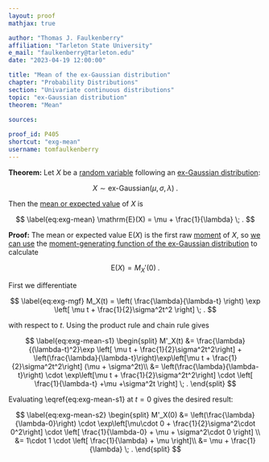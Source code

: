 ```yaml
---
layout: proof
mathjax: true

author: "Thomas J. Faulkenberry"
affiliation: "Tarleton State University"
e_mail: "faulkenberry@tarleton.edu"
date: "2023-04-19 12:00:00"

title: "Mean of the ex-Gaussian distribution"
chapter: "Probability Distributions"
section: "Univariate continuous distributions"
topic: "ex-Gaussian distribution"
theorem: "Mean"

sources:
  
proof_id: P405
shortcut: "exg-mean"
username: tomfaulkenberry
---
```



**Theorem:** Let $X$ be a [random variable](/D/rvar) following an [ex-Gaussian distribution](/D/exg):

$$ \label{eq:exg}
X \sim \text{ex-Gaussian}(\mu, \sigma, \lambda) \; .
$$

Then the [mean or expected value](/D/mean) of $X$ is 

$$ \label{eq:exg-mean}
\mathrm{E}(X) = \mu + \frac{1}{\lambda} \; .
$$


**Proof:** The mean or expected value $\mathrm{E}(X)$ is the first raw [moment](/D/mom) of $X$, so [we can use](/P/mom-mgf) the [moment-generating function of the ex-Gaussian distribution](/P/exg-mgf) to calculate

$$ \label{eq:mean-from-mgf}
\mathrm{E}(X) = M_X'(0) \; .
$$

First we differentiate

$$ \label{eq:exg-mgf}
M_X(t) = \left( \frac{\lambda}{\lambda-t} \right) \exp \left[ \mu t + \frac{1}{2}\sigma^2t^2 \right] \; .
$$

with respect to $t$. Using the product rule and chain rule gives

$$ \label{eq:exg-mean-s1}
\begin{split}
M'_X(t) &= \frac{\lambda}{(\lambda-t)^2}\exp \left[ \mu t + \frac{1}{2}\sigma^2t^2\right] + \left(\frac{\lambda}{\lambda-t}\right)\exp\left[\mu t + \frac{1}{2}\sigma^2t^2\right] (\mu + \sigma^2t)\\
&= \left(\frac{\lambda}{\lambda-t}\right) \cdot \exp\left[\mu t + \frac{1}{2}\sigma^2t^2\right] \cdot \left[ \frac{1}{\lambda-t} +\mu +\sigma^2t \right] \; .
\end{split}
$$

Evaluating \eqref{eq:exg-mean-s1} at $t=0$ gives the desired result:

$$ \label{eq:exg-mean-s2}
\begin{split}
M'_X(0) &= \left(\frac{\lambda}{\lambda-0}\right) \cdot \exp\left[\mu\cdot 0 + \frac{1}{2}\sigma^2\cdot 0^2\right] \cdot \left[ \frac{1}{\lambda-0} + \mu + \sigma^2\cdot 0 \right] \\
&= 1\cdot 1 \cdot \left[ \frac{1}{\lambda} + \mu \right]\\
&= \mu + \frac{1}{\lambda} \; .
\end{split}
$$
